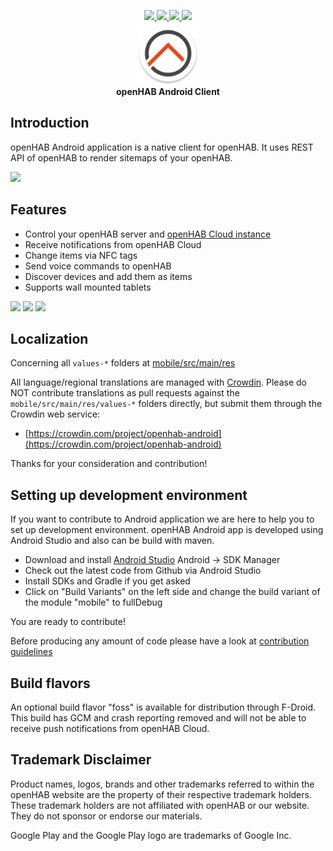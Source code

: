 <p align="center">
  <a href="https://travis-ci.org/openhab/openhab-android">
    <img src="https://travis-ci.org/openhab/openhab-android.svg?branch=master">
  </a>
  <a href="https://crowdin.com/project/openhab-android">
    <img src="https://d322cqt584bo4o.cloudfront.net/openhab-android/localized.svg">
  </a>
    <a href="https://codecov.io/gh/openhab/openhab-android/branch/master">
    <img src="https://img.shields.io/codecov/c/github/openhab/openhab-android.svg">
  </a>
  <a href="https://www.bountysource.com/teams/openhab/issues?tracker_ids=968858">
    <img src="https://www.bountysource.com/badge/tracker?tracker_id=968858">
  </a>
  <br>
  <img alt="Logo" src="fastlane/metadata/android/en-US/images/icon.png" width="100">
  <br>
  <b>openHAB Android Client</b>
</p>

## Introduction

openHAB Android application is a native client for openHAB. It uses REST API of openHAB to render sitemaps of your openHAB.

<a href="https://play.google.com/store/apps/details?id=org.openhab.habdroid"><img src="https://play.google.com/intl/en_us/badges/images/generic/en_badge_web_generic.png" height="80"></a>

## Features
* Control your openHAB server and [openHAB Cloud instance](https://github.com/openhab/openhab-cloud)
* Receive notifications from openHAB Cloud
* Change items via NFC tags
* Send voice commands to openHAB
* Discover devices and add them as items
* Supports wall mounted tablets

<img src="https://raw.githubusercontent.com/openhab/openhab.android/master/fastlane/metadata/android/en-US/phoneScreenshots/main_menu.png" width="200px"> <img src="https://raw.githubusercontent.com/openhab/openhab.android/master/fastlane/metadata/android/en-US/phoneScreenshots/widget_overview.png" width="200px"> <img src="https://raw.githubusercontent.com/openhab/openhab.android/master/fastlane/metadata/android/en-US/phoneScreenshots/astro_binding.png" width="200px">

## Localization

Concerning all `values-*` folders at [mobile/src/main/res](mobile/src/main/res/)

All language/regional translations are managed with [Crowdin](https://crowdin.com/).
Please do NOT contribute translations as pull requests against the `mobile/src/main/res/values-*` folders directly, but submit them through the Crowdin web service:

- [https://crowdin.com/project/openhab-android](https://crowdin.com/project/openhab-android)

Thanks for your consideration and contribution!

## Setting up development environment

If you want to contribute to Android application we are here to help you to set up development environment. openHAB Android app is developed using Android Studio and also can be build with maven.

- Download and install [Android Studio](https://developer.android.com/sdk/installing/studio.html) Android -> SDK Manager
- Check out the latest code from Github via Android Studio
- Install SDKs and Gradle if you get asked
- Click on "Build Variants" on the left side and change the build variant of the module "mobile" to fullDebug

You are ready to contribute!

Before producing any amount of code please have a look at [contribution guidelines](https://github.com/openhab/openhab.android/blob/master/CONTRIBUTING.md)

## Build flavors

An optional build flavor "foss" is available for distribution through F-Droid. This build has GCM and crash reporting removed and will not be able to receive push notifications from openHAB Cloud.

## Trademark Disclaimer

Product names, logos, brands and other trademarks referred to within the openHAB website are the property of their respective trademark holders. These trademark holders are not affiliated with openHAB or our website. They do not sponsor or endorse our materials.

Google Play and the Google Play logo are trademarks of Google Inc.
